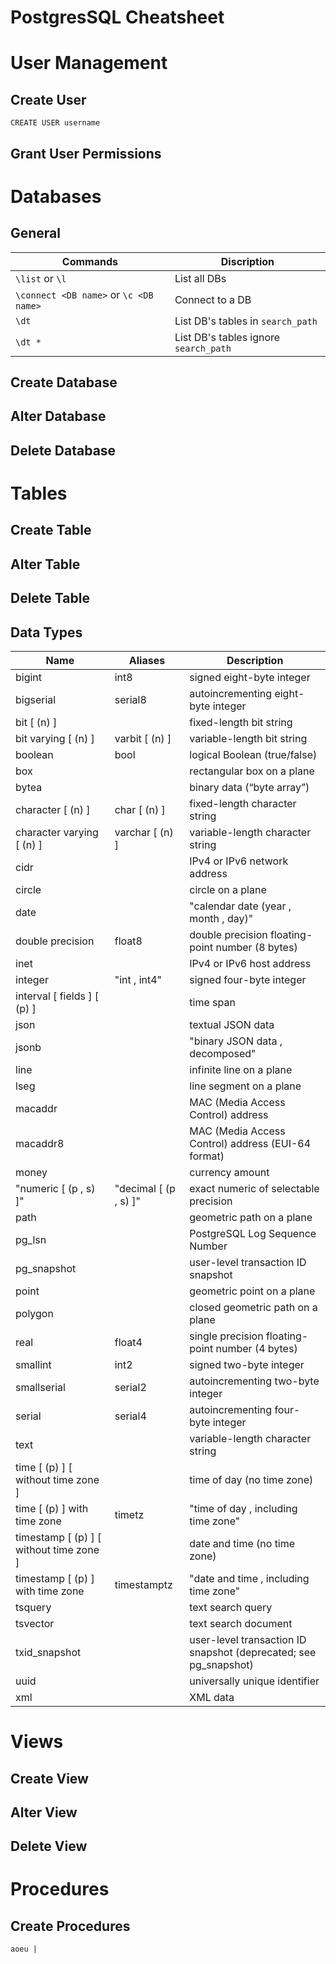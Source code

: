 # PostgresSQL Cheatsheet

# User Management
## Create User
```psql
CREATE USER username
```

## Grant User Permissions

# Databases
## General
Commands | Discription
--- | ---
```\list``` or ```\l```                         | List all DBs                                
```\connect <DB name>``` or ```\c <DB name>```  | Connect to a DB                             
```\dt```                                       | List DB's tables in ```search_path```       
```\dt *```                                     | List DB's tables ignore ```search_path```   
## Create Database
## Alter Database
## Delete Database

# Tables
## Create Table
## Alter Table
## Delete Table
## Data Types
Name | Aliases | Description
--- | --- | ---
bigint | int8 | signed eight-byte integer
bigserial | serial8 | autoincrementing eight-byte integer
bit [ (n) ] |  | fixed-length bit string
bit varying [ (n) ] | varbit [ (n) ] | variable-length bit string
boolean | bool | logical Boolean (true/false)
box |  | rectangular box on a plane
bytea |  | binary data (“byte array”)
character [ (n) ] | char [ (n) ] | fixed-length character string
character varying [ (n) ] | varchar [ (n) ] | variable-length character string
cidr |  | IPv4 or IPv6 network address
circle |  | circle on a plane
date |  | "calendar date (year ,  month ,  day)"
double precision | float8 | double precision floating-point number (8 bytes)
inet |  | IPv4 or IPv6 host address
integer | "int ,  int4" | signed four-byte integer
interval [ fields ] [ (p) ] |  | time span
json |  | textual JSON data
jsonb |  | "binary JSON data ,  decomposed"
line |  | infinite line on a plane
lseg |  | line segment on a plane
macaddr |  | MAC (Media Access Control) address
macaddr8 |  | MAC (Media Access Control) address (EUI-64 format)
money |  | currency amount
"numeric [ (p ,  s) ]" | "decimal [ (p ,  s) ]" | exact numeric of selectable precision
path |  | geometric path on a plane
pg_lsn |  | PostgreSQL Log Sequence Number
pg_snapshot |  | user-level transaction ID snapshot
point |  | geometric point on a plane
polygon |  | closed geometric path on a plane
real | float4 | single precision floating-point number (4 bytes)
smallint | int2 | signed two-byte integer
smallserial | serial2 | autoincrementing two-byte integer
serial | serial4 | autoincrementing four-byte integer
text |  | variable-length character string
time [ (p) ] [ without time zone ] |  | time of day (no time zone)
time [ (p) ] with time zone | timetz | "time of day ,  including time zone"
timestamp [ (p) ] [ without time zone ] |  | date and time (no time zone)
timestamp [ (p) ] with time zone | timestamptz | "date and time ,  including time zone"
tsquery |  | text search query
tsvector |  | text search document
txid_snapshot |  | user-level transaction ID snapshot (deprecated; see pg_snapshot)
uuid |  | universally unique identifier
xml |  | XML data

# Views
## Create View
## Alter View
## Delete View

# Procedures
## Create Procedures
    aoeu |   